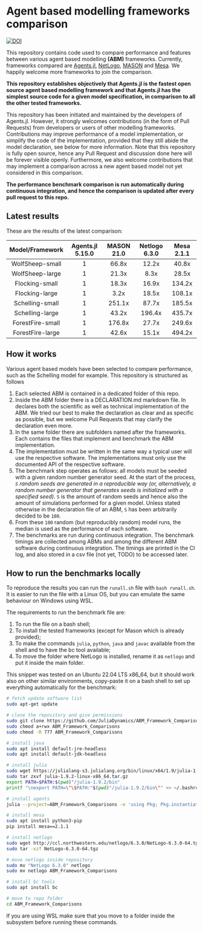 # Agent based modelling frameworks comparison


[![DOI](https://zenodo.org/badge/DOI/10.5281/zenodo.8016506.svg)](https://doi.org/10.5281/zenodo.8016506)



This repository contains code used to compare performance and features between various agent based modelling **(ABM)** frameworks. Currently, frameworks compared are [Agents.jl](https://github.com/JuliaDynamics/Agents.jl), [NetLogo](https://github.com/NetLogo/NetLogo), [MASON](https://github.com/eclab/mason) and [Mesa](https://github.com/projectmesa/mesa). We happily welcome more frameworks to join the comparison.

**This repository establishes objectively that Agents.jl is the fastest open source agent based modelling framework and that Agents.jl has the simplest source code for a given model specification, in comparison to all the other tested frameworks.**

This repository has been initiated and maintained by the developers of Agents.jl. However, it strongly welcomes contributions (in the form of Pull Requests) from developers or users of other modelling frameworks. Contributions may improve performance of a model implementation, or simplify the code of the implementation, provided that they still abide the model declaration, see below for more information. Note that this repository is fully open source, hence any Pull Request and discussion done here will be forever visible openly. Furthermore, we also welcome contributions that may implement a comparison across a new agent based model not yet considered in this comparison.

**The performance benchmark comparison is run automatically during continuous integration, and hence the comparison is updated after every pull request to this repo.**


## Latest results

These are the results of the latest comparison:

 | Model/Framework  | Agents.jl 5.15.0 | MASON 21.0 | Netlogo 6.3.0 | Mesa 2.1.1 |
|:------------------:|:---------------:|:------------:|:------------:|:---------------:|
 | WolfSheep-small  |       1        |    66.8x    |     12.2x      |    40.8x    |
| WolfSheep-large  |       1        |    21.3x    |      8.3x      |    28.5x    |
 |  Flocking-small  |       1        |    18.3x    |     16.9x      |   134.2x    |
|  Flocking-large  |       1        |    3.2x     |     18.5x      |   108.1x    |
| Schelling-small  |       1        |   251.1x    |     87.7x      |   185.5x    |
| Schelling-large  |       1        |    43.2x    |     196.4x     |   435.7x    |
| ForestFire-small |       1        |   176.8x    |     27.7x      |   249.6x    |
| ForestFire-large |       1        |    42.6x    |     15.1x      |   494.2x    |


## How it works

Various agent based models have been selected to compare performance, such as the Schelling model for example. This repository is structured as follows

1. Each selected ABM is contained in a dedicated folder of this repo.
1. Inside the ABM folder there is a DECLARATION.md markdown file. In declares both the scientific as well as technical implementation of the ABM. We tried our best to make the declaration as clear and as specific as possible, but we welcome Pull Requests that may clarify the declaration even more.
1. In the same folder there are subfolders named after the frameworks. Each contains the files that implement and benchmark the ABM implementation.
1. The implementation must be written in the same way a typical user will use the respective software. The implementations must only use the documented API of the respective software.
1. The benchmark step operates as follows: all models must be seeded with a given random number generator seed. At the start of the process, _`S` random seeds are generated in a reproducible way (or, alternatively, a random number generator that generates seeds is initialized with a specified seed)_. `S` is the amount of random seeds and hence also the amount of simulations performed for a given model. Unless stated otherwise in the declaration file of an ABM, `S` has been arbitrarily decided to be `100`.
1. From these `100` random (but reproducibly random) model runs, the median is used as the performance of each software.
1. The benchmarks are run during continuous integration. The benchmark timings are collected among ABMs and among the different ABM software during continuous integration. The timings are printed in the CI log, and also stored in a csv file (not yet, TODO) to be accessed later.

## How to run the benchmarks locally

To reproduce the results you can run the `runall.sh` file with `bash runall.sh`. It is easier to run the file with a Linux OS, but you can emulate the same behaviour on Windows using WSL.

The requirements to run the benchmark file are:

1. To run the file on a bash shell;
1. To install the tested frameworks (except for Mason which is already provided);
1. To make the commands `julia`, `python`, `java` and `javac` available from the shell and to have the bc tool available;
1. To move the folder where NetLogo is installed, rename it as `netlogo` and put it inside the main folder.

This snippet was tested on an Ubuntu 22.04 LTS x86_64, but it should work also on other similar environments, copy-paste it on a bash shell to set up everything automatically for the benchmark:

```bash
# fetch update software list
sudo apt-get update

# clone the repository and give permissions
sudo git clone https://github.com/JuliaDynamics/ABM_Framework_Comparisons.git
sudo chmod a+rwx ABM_Framework_Comparisons
sudo chmod -R 777 ABM_Framework_Comparisons

# install java
sudo apt install default-jre-headless
sudo apt install default-jdk-headless

# install julia
sudo wget https://julialang-s3.julialang.org/bin/linux/x64/1.9/julia-1.9.2-linux-x86_64.tar.gz
sudo tar zxvf julia-1.9.2-linux-x86_64.tar.gz
export PATH=$PATH:$(pwd)"/julia-1.9.2/bin"
printf "\nexport PATH=\"\$PATH:"$(pwd)"/julia-1.9.2/bin\"" >> ~/.bashrc

# install agents
julia --project=ABM_Framework_Comparisons -e 'using Pkg; Pkg.instantiate()'

# install mesa
sudo apt install python3-pip
pip install mesa==2.1.1

# install netlogo
sudo wget http://ccl.northwestern.edu/netlogo/6.3.0/NetLogo-6.3.0-64.tgz
sudo tar -xzf NetLogo-6.3.0-64.tgz

# move netlogo inside repository
sudo mv "NetLogo 6.3.0" netlogo
sudo mv netlogo ABM_Framework_Comparisons

# install bc tools
sudo apt install bc

# move to repo folder
cd ABM_Framework_Comparisons
```

If you are using WSL make sure that you move to a folder inside the subsystem before running these commands.
